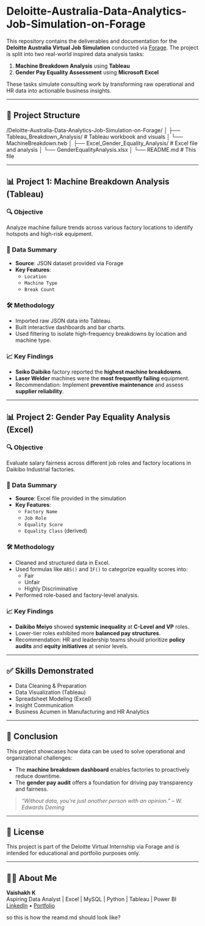 # Deloitte-Australia-Data-Analytics-Job-Simulation-on-Forage

This repository contains the deliverables and documentation for the **Deloitte Australia Virtual Job Simulation** conducted via [Forage](https://www.theforage.com/). The project is split into two real-world inspired data analysis tasks:

1. **Machine Breakdown Analysis** using **Tableau**
2. **Gender Pay Equality Assessment** using **Microsoft Excel**

These tasks simulate consulting work by transforming raw operational and HR data into actionable business insights.

---

## 📁 Project Structure

/Deloitte-Australia-Data-Analytics-Job-Simulation-on-Forage/
│
├── Tableau_Breakdown_Analysis/ # Tableau workbook and visuals
│ └── MachineBreakdown.twb
│
├── Excel_Gender_Equality_Analysis/ # Excel file and analysis
│ └── GenderEqualityAnalysis.xlsx
│
└── README.md # This file 


---

## 📊 Project 1: Machine Breakdown Analysis (Tableau)

### 🔍 Objective
Analyze machine failure trends across various factory locations to identify hotspots and high-risk equipment.

### 🧮 Data Summary
- **Source**: JSON dataset provided via Forage
- **Key Features**:
  - `Location`
  - `Machine Type`
  - `Break Count`

### 🛠️ Methodology
- Imported raw JSON data into Tableau.
- Built interactive dashboards and bar charts.
- Used filtering to isolate high-frequency breakdowns by location and machine type.

### 📈 Key Findings
- **Seiko Daibiko** factory reported the **highest machine breakdowns**.
- **Laser Welder** machines were the **most frequently failing** equipment.
- Recommendation: Implement **preventive maintenance** and assess **supplier reliability**.

---

## 📊 Project 2: Gender Pay Equality Analysis (Excel)

### 🔍 Objective
Evaluate salary fairness across different job roles and factory locations in Daikibo Industrial factories.

### 🧮 Data Summary
- **Source**: Excel file provided in the simulation
- **Key Features**:
  - `Factory Name`
  - `Job Role`
  - `Equality Score`
  - `Equality Class` (derived)

### 🛠️ Methodology
- Cleaned and structured data in Excel.
- Used formulas like `ABS()` and `IF()` to categorize equality scores into:
  - Fair
  - Unfair
  - Highly Discriminative
- Performed role-based and factory-level analysis.

### 📈 Key Findings
- **Daikibo Meiyo** showed **systemic inequality** at **C-Level and VP** roles.
- Lower-tier roles exhibited more **balanced pay structures**.
- Recommendation: HR and leadership teams should prioritize **policy audits** and **equity initiatives** at senior levels.

---

## ✅ Skills Demonstrated
- Data Cleaning & Preparation
- Data Visualization (Tableau)
- Spreadsheet Modeling (Excel)
- Insight Communication
- Business Acumen in Manufacturing and HR Analytics

---

## 📌 Conclusion

This project showcases how data can be used to solve operational and organizational challenges:

- The **machine breakdown dashboard** enables factories to proactively reduce downtime.
- The **gender pay audit** offers a foundation for driving pay transparency and fairness.

> _“Without data, you're just another person with an opinion.” – W. Edwards Deming_

---

## 📎 License
This project is part of the Deloitte Virtual Internship via Forage and is intended for educational and portfolio purposes only.

---

## 🙋‍♂️ About Me

**Vaishakh K**  
Aspiring Data Analyst | Excel | MySQL | Python | Tableau | Power BI
[LinkedIn](https://www.linkedin.com/in/vaishakh-k-0b2bb8202/) • [Portfolio](https://github.com/vaishakh9517)



 so this is how the reamd.md should look like?
